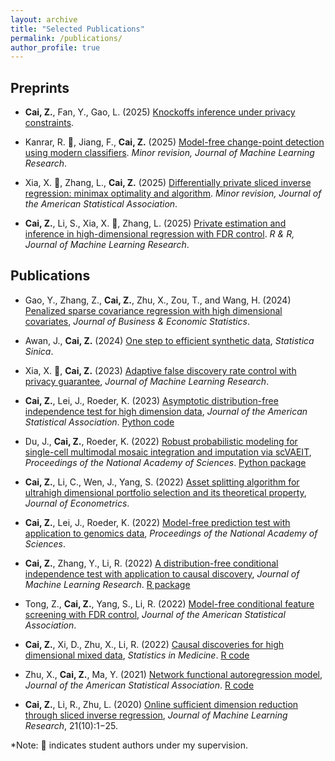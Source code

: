 ```yaml
---
layout: archive
title: "Selected Publications"
permalink: /publications/
author_profile: true
---
```


## Preprints

- **Cai, Z.**, Fan, Y., Gao, L. (2025) [Knockoffs inference under privacy constraints](https://arxiv.org/abs/2506.09690). 

- Kanrar, R. <span>&#127890;</span>, Jiang, F., **Cai, Z.** (2025) [Model-free change-point detection using modern classifiers](https://arxiv.org/pdf/2404.06995). *Minor revision, Journal of Machine Learning Research*.

- Xia, X. <span>&#127890;</span>, Zhang, L., **Cai, Z.** (2025) [Differentially private sliced inverse regression: minimax optimality and algorithm](https://arxiv.org/abs/2401.08150). *Minor revision, Journal of the American Statistical Association*.

- **Cai, Z.**, Li, S., Xia, X. <span>&#127890;</span>, Zhang, L. (2025) [Private estimation and inference in high-dimensional regression with FDR control](https://arxiv.org/abs/2310.16260). *R & R, Journal of Machine Learning Research*.


## Publications

- Gao, Y., Zhang, Z., **Cai, Z.**, Zhu, X., Zou, T., and Wang, H. (2024) [Penalized sparse covariance regression with high dimensional covariates](https://www.tandfonline.com/doi/full/10.1080/07350015.2024.2415109), *Journal of Business & Economic Statistics*.

- Awan, J., **Cai, Z.** (2024) [One step to efficient synthetic data](https://www3.stat.sinica.edu.tw/ss_newpaper/SS-2022-0274_na.pdf), *Statistica Sinica*.

- Xia, X. <span>&#127890;</span>, **Cai, Z.** (2023) [Adaptive false discovery rate control with privacy guarantee](https://jmlr.org/papers/v24/23-0039.html), *Journal of Machine Learning Research*.

- **Cai, Z.**, Lei, J., Roeder, K. (2023) [Asymptotic distribution-free independence test for high dimension data](https://www.tandfonline.com/doi/full/10.1080/01621459.2023.2218030), *Journal of the American Statistical Association*. [Python code](https://github.com/zhanruicai/CPC_code)

- Du, J., **Cai, Z.**, Roeder, K. (2022) [Robust probabilistic modeling for single-cell multimodal mosaic integration and imputation via scVAEIT](https://www.pnas.org/doi/10.1073/pnas.2214414119), *Proceedings of the National Academy of Sciences*. [Python package](https://github.com/jaydu1/scVAEIT)

- **Cai, Z.**, Li, C., Wen, J., Yang, S. (2022) [Asset splitting algorithm for ultrahigh dimensional portfolio selection and its theoretical property](https://www.sciencedirect.com/science/article/pii/S0304407622000902), *Journal of Econometrics*.

- **Cai, Z.**, Lei, J., Roeder, K. (2022) [Model-free prediction test with application to genomics data](https://www.pnas.org/doi/10.1073/pnas.2205518119), *Proceedings of the National Academy of Sciences*.

- **Cai, Z.**, Zhang, Y., Li, R. (2022) [A distribution-free conditional independence test with application to causal discovery](https://jmlr.org/papers/v23/20-682.html), *Journal of Machine Learning Research*. [R package](https://github.com/zhanruicai/CItest)

- Tong, Z., **Cai, Z.**, Yang, S., Li, R. (2022) [Model-free conditional feature screening with FDR control](https://www.tandfonline.com/doi/full/10.1080/01621459.2022.2063130), *Journal of the American Statistical Association*.

- **Cai, Z.**, Xi, D., Zhu, X., Li, R. (2022) [Causal discoveries for high dimensional mixed data](https://onlinelibrary.wiley.com/doi/full/10.1002/sim.9544), *Statistics in Medicine*. [R code](https://github.com/xidongdxi/latentPC)

- Zhu, X., **Cai, Z.**, Ma, Y. (2021) [Network functional autoregression model](https://www.tandfonline.com/doi/full/10.1080/01621459.2021.1901718), *Journal of the American Statistical Association*. [R code](https://github.com/zhanruicai/FSAR)

- **Cai, Z.**, Li, R., Zhu, L. (2020) [Online sufficient dimension reduction through sliced inverse regression](http://jmlr.org/papers/v21/18-567.html), *Journal of Machine Learning Research*, 21(10):1−25.

*Note: <span>&#127890;</span> indicates student authors under my supervision.

